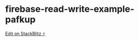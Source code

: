 # firebase-read-write-example-pafkup

[Edit on StackBlitz ⚡️](https://stackblitz.com/edit/firebase-read-write-example-pafkup)